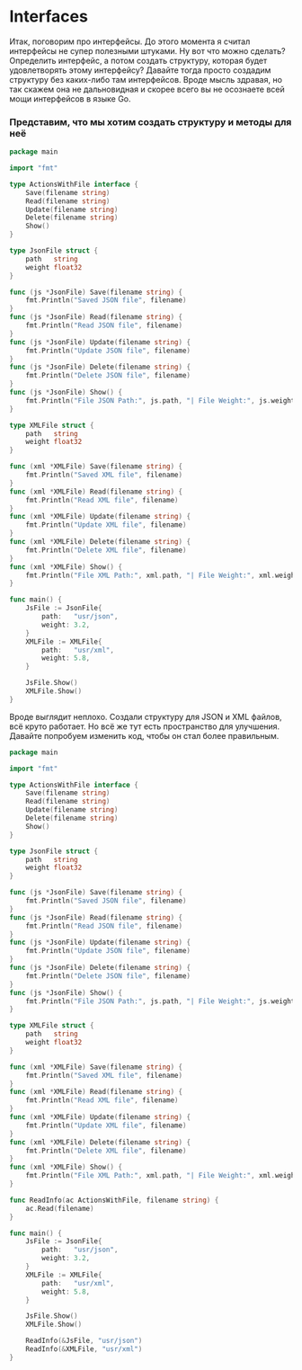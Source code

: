 # Interfaces

Итак, поговорим про интерфейсы. До этого момента я считал интерфейсы не супер полезными штуками. Ну вот что можно сделать? Определить интерфейс, а потом создать структуру, которая будет удовлетворять этому интерфейсу? Давайте тогда просто создадим структуру без каких-либо там интерфейсов. Вроде мысль здравая, но так скажем она не дальновидная и скорее всего вы не осознаете всей мощи интерфейсов в языке Go.

### Представим, что мы хотим создать структуру и методы для неё

```go
package main

import "fmt"

type ActionsWithFile interface {
	Save(filename string)
	Read(filename string)
	Update(filename string)
	Delete(filename string)
	Show()
}

type JsonFile struct {
	path   string
	weight float32
}

func (js *JsonFile) Save(filename string) {
	fmt.Println("Saved JSON file", filename)
}
func (js *JsonFile) Read(filename string) {
	fmt.Println("Read JSON file", filename)
}
func (js *JsonFile) Update(filename string) {
	fmt.Println("Update JSON file", filename)
}
func (js *JsonFile) Delete(filename string) {
	fmt.Println("Delete JSON file", filename)
}
func (js *JsonFile) Show() {
	fmt.Println("File JSON Path:", js.path, "| File Weight:", js.weight, "mb")
}

type XMLFile struct {
	path   string
	weight float32
}

func (xml *XMLFile) Save(filename string) {
	fmt.Println("Saved XML file", filename)
}
func (xml *XMLFile) Read(filename string) {
	fmt.Println("Read XML file", filename)
}
func (xml *XMLFile) Update(filename string) {
	fmt.Println("Update XML file", filename)
}
func (xml *XMLFile) Delete(filename string) {
	fmt.Println("Delete XML file", filename)
}
func (xml *XMLFile) Show() {
	fmt.Println("File XML Path:", xml.path, "| File Weight:", xml.weight, "mb")
}

func main() {
	JsFile := JsonFile{
		path:   "usr/json",
		weight: 3.2,
	}
	XMLFile := XMLFile{
		path:   "usr/xml",
		weight: 5.8,
	}

	JsFile.Show()
	XMLFile.Show()
}
```
Вроде выглядит неплохо. Создали структуру для JSON и XML файлов, всё круто работает. Но всё же тут есть пространство для улучшения. Давайте попробуем изменить код, чтобы он стал более правильным.
```go
package main

import "fmt"

type ActionsWithFile interface {
	Save(filename string)
	Read(filename string)
	Update(filename string)
	Delete(filename string)
	Show()
}

type JsonFile struct {
	path   string
	weight float32
}

func (js *JsonFile) Save(filename string) {
	fmt.Println("Saved JSON file", filename)
}
func (js *JsonFile) Read(filename string) {
	fmt.Println("Read JSON file", filename)
}
func (js *JsonFile) Update(filename string) {
	fmt.Println("Update JSON file", filename)
}
func (js *JsonFile) Delete(filename string) {
	fmt.Println("Delete JSON file", filename)
}
func (js *JsonFile) Show() {
	fmt.Println("File JSON Path:", js.path, "| File Weight:", js.weight, "mb")
}

type XMLFile struct {
	path   string
	weight float32
}

func (xml *XMLFile) Save(filename string) {
	fmt.Println("Saved XML file", filename)
}
func (xml *XMLFile) Read(filename string) {
	fmt.Println("Read XML file", filename)
}
func (xml *XMLFile) Update(filename string) {
	fmt.Println("Update XML file", filename)
}
func (xml *XMLFile) Delete(filename string) {
	fmt.Println("Delete XML file", filename)
}
func (xml *XMLFile) Show() {
	fmt.Println("File XML Path:", xml.path, "| File Weight:", xml.weight, "mb")
}

func ReadInfo(ac ActionsWithFile, filename string) {
	ac.Read(filename)
}

func main() {
	JsFile := JsonFile{
		path:   "usr/json",
		weight: 3.2,
	}
	XMLFile := XMLFile{
		path:   "usr/xml",
		weight: 5.8,
	}

	JsFile.Show()
	XMLFile.Show()

	ReadInfo(&JsFile, "usr/json")
	ReadInfo(&XMLFile, "usr/xml")
}
```